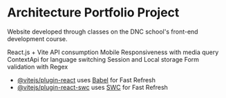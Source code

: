 # Architecture Portfolio Project

  Website developed through classes on the DNC school's front-end development course.

  React.js + Vite
  API consumption
  Mobile Responsiveness with media query
  ContextApi for language switching
  Session and Local storage
  Form validation with Regex

- [@vitejs/plugin-react](https://github.com/vitejs/vite-plugin-react/blob/main/packages/plugin-react/README.md) uses [Babel](https://babeljs.io/) for Fast Refresh
- [@vitejs/plugin-react-swc](https://github.com/vitejs/vite-plugin-react-swc) uses [SWC](https://swc.rs/) for Fast Refresh

